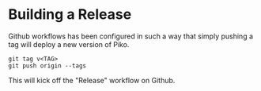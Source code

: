 # Building a Release

Github workflows has been configured in such a way that simply pushing a tag will deploy a new version of Piko.

```
git tag v<TAG>
git push origin --tags
```

This will kick off the "Release" workflow on Github.


